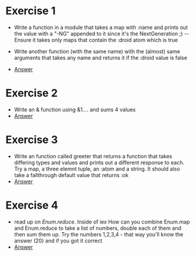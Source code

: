# Exercise 1
* Write a function in a module that takes a map with :name and prints out the value
  with a "-NG" appended to it since it's the NextGeneration ;) --
  Ensure it takes only maps that contain the :droid atom which is true

* Write another function (with the same name) with the (almost) same arguments that takes any name and returns it
  if the :droid value is false

* [Answer](https://gist.github.com/MonkeyIsNull/02b43cd673a228d57fc0)

# Exercise 2
* Write an & function using &1.... and sums 4 values
* [Answer](https://gist.github.com/MonkeyIsNull/f1c12df84de6e5156237)

# Exercise 3
* Write an function called greeter that returns a function that takes differing types and values and prints out
  a different response to each. Try a map, a three elemnt tuple, an :atom and a string.
  It should also take a fallthrough default value that returns :ok
* [Answer](https://gist.github.com/MonkeyIsNull/37368f35d6cfa35d1919) 

# Exercise 4
* read up on _Enum.reduce_. Inside of iex How can you combine Enum.map and Enum.reduce to 
  take a list of numbers, double each of them and then sum them up.
  Try the numbers 1,2,3,4 - that way you'll know the answer (20) and if you got it correct
* [Answer](https://gist.github.com/MonkeyIsNull/738e0ae9114416ed1f11)
